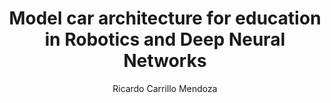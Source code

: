 ---
paperId: 74
author: Ricardo Carrillo Mendoza
publicationauthor: Carrillo Mendoza, R.
title: Model car architecture for education in Robotics and Deep Neural Networks
pdf: Poster_Carrillo_Ricardo.pdf
poster: --
alt: --
type: Poster
topic: FAT
link: --
conference: neurips
year: 2019
tags: neurips-2019
location: Vancouver, Canada
---